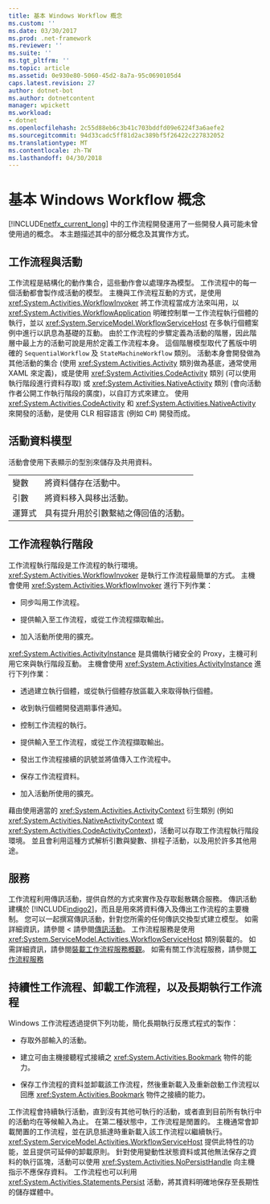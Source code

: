 ```yaml
---
title: 基本 Windows Workflow 概念
ms.custom: ''
ms.date: 03/30/2017
ms.prod: .net-framework
ms.reviewer: ''
ms.suite: ''
ms.tgt_pltfrm: ''
ms.topic: article
ms.assetid: 0e930e80-5060-45d2-8a7a-95c0690105d4
caps.latest.revision: 27
author: dotnet-bot
ms.author: dotnetcontent
manager: wpickett
ms.workload:
- dotnet
ms.openlocfilehash: 2c55d88eb6c3b41c703bddfd09e6224f3a6aefe2
ms.sourcegitcommit: 94d33cadc5ff81d2ac389bf5f26422c227832052
ms.translationtype: MT
ms.contentlocale: zh-TW
ms.lasthandoff: 04/30/2018
---
```

# <a name="fundamental-windows-workflow-concepts"></a>基本 Windows Workflow 概念
[!INCLUDE[netfx_current_long](../../../includes/netfx-current-long-md.md)] 中的工作流程開發運用了一些開發人員可能未曾使用過的概念。 本主題描述其中的部分概念及其實作方式。  
  
## <a name="workflows-and-activities"></a>工作流程與活動  
 工作流程是結構化的動作集合，這些動作會以處理序為模型。 工作流程中的每一個活動都會製作成活動的模型。 主機與工作流程互動的方式，是使用 <xref:System.Activities.WorkflowInvoker> 將工作流程當成方法來叫用，以 <xref:System.Activities.WorkflowApplication> 明確控制單一工作流程執行個體的執行，並以 <xref:System.ServiceModel.WorkflowServiceHost> 在多執行個體案例中進行以訊息為基礎的互動。 由於工作流程的步驟定義為活動的階層，因此階層中最上方的活動可說是用於定義工作流程本身。 這個階層模型取代了舊版中明確的 `SequentialWorkflow` 及 `StateMachineWorkflow` 類別。 活動本身會開發做為其他活動的集合 (使用 <xref:System.Activities.Activity> 類別做為基底，通常使用 XAML 來定義)，或是使用 <xref:System.Activities.CodeActivity> 類別 (可以使用執行階段進行資料存取) 或 <xref:System.Activities.NativeActivity> 類別 (會向活動作者公開工作執行階段的廣度)，以自訂方式來建立。 使用 <xref:System.Activities.CodeActivity> 和 <xref:System.Activities.NativeActivity> 來開發的活動，是使用 CLR 相容語言 (例如 C#) 開發而成。  
  
## <a name="activity-data-model"></a>活動資料模型  
 活動會使用下表顯示的型別來儲存及共用資料。  
  
|||  
|-|-|  
|變數|將資料儲存在活動中。|  
|引數|將資料移入與移出活動。|  
|運算式|具有提升用於引數繫結之傳回值的活動。|  
  
## <a name="workflow-runtime"></a>工作流程執行階段  
 工作流程執行階段是工作流程的執行環境。 <xref:System.Activities.WorkflowInvoker> 是執行工作流程最簡單的方式。 主機會使用 <xref:System.Activities.WorkflowInvoker> 進行下列作業：  
  
-   同步叫用工作流程。  
  
-   提供輸入至工作流程，或從工作流程擷取輸出。  
  
-   加入活動所使用的擴充。  
  
 <xref:System.Activities.ActivityInstance> 是具備執行緒安全的 Proxy，主機可利用它來與執行階段互動。 主機會使用 <xref:System.Activities.ActivityInstance> 進行下列作業：  
  
-   透過建立執行個體，或從執行個體存放區載入來取得執行個體。  
  
-   收到執行個體開發週期事件通知。  
  
-   控制工作流程的執行。  
  
-   提供輸入至工作流程，或從工作流程擷取輸出。  
  
-   發出工作流程接續的訊號並將值傳入工作流程中。  
  
-   保存工作流程資料。  
  
-   加入活動所使用的擴充。  
  
 藉由使用適當的 <xref:System.Activities.ActivityContext> 衍生類別 (例如 <xref:System.Activities.NativeActivityContext> 或 <xref:System.Activities.CodeActivityContext>)，活動可以存取工作流程執行階段環境。 並且會利用這種方式解析引數與變數、排程子活動，以及用於許多其他用途。  
  
## <a name="services"></a>服務  
 工作流程利用傳訊活動，提供自然的方式來實作及存取鬆散耦合服務。 傳訊活動建構於 [!INCLUDE[indigo2](../../../includes/indigo2-md.md)]，而且是用來將資料傳入及傳出工作流程的主要機制。 您可以一起撰寫傳訊活動，針對您所需的任何傳訊交換型式建立模型。 如需詳細資訊，請參閱 < 請參閱[傳訊活動](../../../docs/framework/wcf/feature-details/messaging-activities.md)。 工作流程服務是使用 <xref:System.ServiceModel.Activities.WorkflowServiceHost> 類別裝載的。 如需詳細資訊，請參閱[裝載工作流程服務概觀](../../../docs/framework/wcf/feature-details/hosting-workflow-services-overview.md)。 如需有關工作流程服務，請參閱[工作流程服務](../../../docs/framework/wcf/feature-details/workflow-services.md)  
  
## <a name="persistence-unloading-and-long-running-workflows"></a>持續性工作流程、卸載工作流程，以及長期執行工作流程  
 Windows 工作流程透過提供下列功能，簡化長期執行反應式程式的製作：  
  
-   存取外部輸入的活動。  
  
-   建立可由主機接聽程式接續之 <xref:System.Activities.Bookmark> 物件的能力。  
  
-   保存工作流程的資料並卸載該工作流程，然後重新載入及重新啟動工作流程以回應 <xref:System.Activities.Bookmark> 物件之接續的能力。  
  
 工作流程會持續執行活動，直到沒有其他可執行的活動，或者直到目前所有執行中的活動均在等候輸入為止。 在第二種狀態中，工作流程是閒置的。 主機通常會卸載閒置的工作流程，並在訊息抵達時重新載入該工作流程以繼續執行。 <xref:System.ServiceModel.Activities.WorkflowServiceHost> 提供此特性的功能，並且提供可延伸的卸載原則。 針對使用變動性狀態資料或其他無法保存之資料的執行區塊，活動可以使用 <xref:System.Activities.NoPersistHandle> 向主機指示不應保存資料。 工作流程也可以利用 <xref:System.Activities.Statements.Persist> 活動，將其資料明確地保存至長期性的儲存媒體中。
